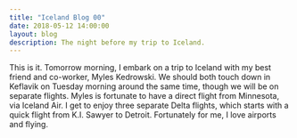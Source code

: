 ```yaml
---
title: "Iceland Blog 00"
date: 2018-05-12 14:00:00
layout: blog
description: The night before my trip to Iceland.
---
```


This is it. Tomorrow morning, I embark on a trip to Iceland with my best friend and co-worker, Myles Kedrowski. We should both touch down in Keflavik on Tuesday morning around the same time, though we will be on separate flights. Myles is fortunate to have a direct flight from Minnesota, via Iceland Air. I get to enjoy three separate Delta flights, which starts with a quick flight from K.I. Sawyer to Detroit. Fortunately for me, I love airports and flying.